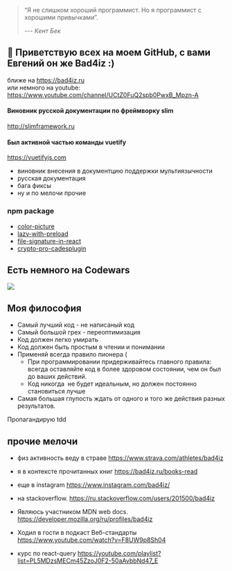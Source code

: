 
> “Я не слишком хороший программист. Но я программист с хорошими привычками”.
> 
> --- _Кент Бек_

[1]: http://www.quotedb.com/quotes/2112

## 👋 Приветствую всех на моем GitHub, с вами Евгений он же Bad4iz :)
ближе на https://bad4iz.ru   
или немного на youtube: https://www.youtube.com/channel/UCtZ0FuQ2spb0PwxB_Mpzn-A

#### Виновник русской документации по фреймворку slim
http://slimframework.ru

#### Был активной частью команды vuetify 
https://vuetifyjs.com
- виновник внесения в документцию поддержки мультиязычности
- русская документация
- бага фиксы 
- ну и по мелочи прочие

### npm package
- [color-picture](https://www.npmjs.com/package/color-picture) 
- [lazy-with-preload](https://www.npmjs.com/package/lazy-with-preload)
- [file-signature-in-react](https://www.npmjs.com/package/file-signature-in-react)
- [crypto-pro-cadesplugin](https://www.npmjs.com/package/crypto-pro-cadesplugin)

## Есть немного на Codewars
![](https://www.codewars.com/users/bad4iz/badges/large)

## Моя философия
- Самый лучший код - не написаный код
- Самый большой грех - переоптимизация
- Код должен легко умирать
- Код должен быть простым в чтении и понимании
- Применяй всегда правило пионера (
  - При программировании придерживайтесь главного правила: всегда оставляйте код в более здоровом состоянии, чем он был до ваших действий.
  - Код никогда  не будет идеальным, но должен постоянно становиться лучше
- Самая большая глупость ждать от одного и того же действия разных результатов.

Пропагандирую tdd


## прочие мелочи

- физ активность веду в страве https://www.strava.com/athletes/bad4iz
- я в контексте прочитанных книг https://bad4iz.ru/books-read
- еще в instagram https://www.instagram.com/bad4iz/

- на stackoverflow.   https://ru.stackoverflow.com/users/201500/bad4iz
- Являюсь участником MDN web docs.  https://developer.mozilla.org/ru/profiles/bad4iz
- Ходил в гости в подкаст Веб-стандарты https://www.youtube.com/watch?v=F8UW9p8Sh04

- курс по react-query https://youtube.com/playlist?list=PL5MDzsMECm45ZzoJ0F2-50aAvbbNd47_E

